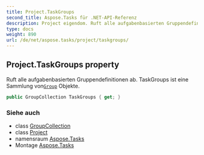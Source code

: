 ```yaml
---
title: Project.TaskGroups
second_title: Aspose.Tasks für .NET-API-Referenz
description: Project eigendom. Ruft alle aufgabenbasierten Gruppendefinitionen ab. TaskGroups ist eine Sammlung vonGroup Objekte.
type: docs
weight: 890
url: /de/net/aspose.tasks/project/taskgroups/
---
```

## Project.TaskGroups property

Ruft alle aufgabenbasierten Gruppendefinitionen ab. TaskGroups ist eine Sammlung von[`Group`](../../group/) Objekte.

```csharp
public GroupCollection TaskGroups { get; }
```

### Siehe auch

* class [GroupCollection](../../groupcollection/)
* class [Project](../)
* namensraum [Aspose.Tasks](../../project/)
* Montage [Aspose.Tasks](../../../)


